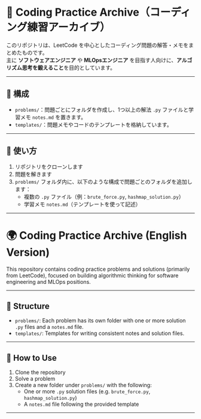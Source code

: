 # 🧠 Coding Practice Archive（コーディング練習アーカイブ）

このリポジトリは、LeetCode を中心としたコーディング問題の解答・メモをまとめたものです。  
主に **ソフトウェアエンジニア** や **MLOpsエンジニア** を目指す人向けに、**アルゴリズム思考を鍛えること**を目的としています。

---

## 🔧 構成

- `problems/`：問題ごとにフォルダを作成し、1つ以上の解法 `.py` ファイルと学習メモ `notes.md` を置きます。
- `templates/`：問題メモやコードのテンプレートを格納しています。

---

## 🚀 使い方

1. リポジトリをクローンします
2. 問題を解きます
3. `problems/` フォルダ内に、以下のような構成で問題ごとのフォルダを追加します：
   - 複数の `.py` ファイル（例：`brute_force.py`, `hashmap_solution.py`）
   - 学習メモ `notes.md`（テンプレートを使って記述）

---

# 🌍 Coding Practice Archive (English Version)

This repository contains coding practice problems and solutions (primarily from LeetCode), focused on building algorithmic thinking for software engineering and MLOps positions.

---

## 🔧 Structure

- `problems/`: Each problem has its own folder with one or more solution `.py` files and a `notes.md` file.
- `templates/`: Templates for writing consistent notes and solution files.

---

## 🚀 How to Use

1. Clone the repository
2. Solve a problem
3. Create a new folder under `problems/` with the following:
   - One or more `.py` solution files (e.g. `brute_force.py`, `hashmap_solution.py`)
   - A `notes.md` file following the provided template

---
